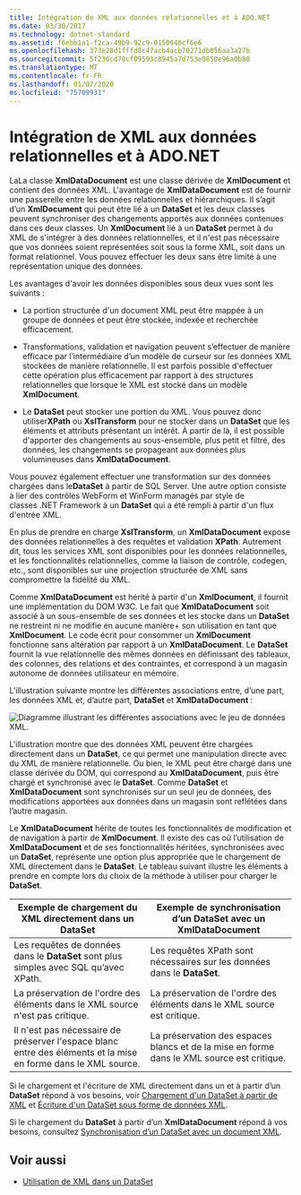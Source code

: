 ```yaml
---
title: Intégration de XML aux données relationnelles et à ADO.NET
ms.date: 03/30/2017
ms.technology: dotnet-standard
ms.assetid: f6ebb1a1-f2ca-49b9-92c9-0150940cf6e6
ms.openlocfilehash: 373e28d1fffd8c47acb4acb70271db056aa3a27b
ms.sourcegitcommit: 5f236cd78cf09593c8945a7d753e0850e96a0b80
ms.translationtype: MT
ms.contentlocale: fr-FR
ms.lasthandoff: 01/07/2020
ms.locfileid: "75709931"
---
```

# <a name="xml-integration-with-relational-data-and-adonet"></a>Intégration de XML aux données relationnelles et à ADO.NET
LaLa classe **XmlDataDocument** est une classe dérivée de **XmlDocument** et contient des données XML. L'avantage de **XmlDataDocument** est de fournir une passerelle entre les données relationnelles et hiérarchiques. Il s’agit d’un **XmlDocument** qui peut être lié à un **DataSet** et les deux classes peuvent synchroniser des changements apportés aux données contenues dans ces deux classes. Un **XmlDocument** lié à un **DataSet** permet à du XML de s'intégrer à des données relationnelles, et il n'est pas nécessaire que vos données soient représentées soit sous la forme XML, soit dans un format relationnel. Vous pouvez effectuer les deux sans être limité à une représentation unique des données.  
  
 Les avantages d'avoir les données disponibles sous deux vues sont les suivants :  
  
- La portion structurée d'un document XML peut être mappée à un groupe de données et peut être stockée, indexée et recherchée efficacement.  
  
- Transformations, validation et navigation peuvent s’effectuer de manière efficace par l’intermédiaire d’un modèle de curseur sur les données XML stockées de manière relationnelle. Il est parfois possible d'effectuer cette opération plus efficacement par rapport à des structures relationnelles que lorsque le XML est stocké dans un modèle **XmlDocument**.  
  
- Le **DataSet** peut stocker une portion du XML. Vous pouvez donc utiliser**XPath** ou **XslTransform** pour ne stocker dans un **DataSet** que les éléments et attributs présentant un intérêt. À partir de là, il est possible d'apporter des changements au sous-ensemble, plus petit et filtré, des données, les changements se propageant aux données plus volumineuses dans **XmlDataDocument**.  
  
 Vous pouvez également effectuer une transformation sur des données chargées dans le**DataSet** à partir de SQL Server. Une autre option consiste à lier des contrôles WebForm et WinForm managés par style de classes .NET Framework à un **DataSet** qui a été rempli à partir d'un flux d'entrée XML.  
  
 En plus de prendre en charge **XslTransform**, un **XmlDataDocument** expose des données relationnelles à des requêtes et validation **XPath**.  Autrement dit, tous les services XML sont disponibles pour les données relationnelles, et les fonctionnalités relationnelles, comme la liaison de contrôle, codegen, etc., sont disponibles sur une projection structurée de XML sans compromettre la fidélité du XML.  
  
 Comme **XmlDataDocument** est hérité à partir d'un **XmlDocument**, il fournit une implémentation du DOM W3C. Le fait que **XmlDataDocument** soit associé à un sous-ensemble de ses données et les stocke dans un **DataSet** ne restreint ni ne modifie en aucune manière+ son utilisation en tant que **XmlDocument**. Le code écrit pour consommer un **XmlDocument** fonctionne sans altération par rapport à un **XmlDataDocument**. Le **DataSet** fournit la vue relationnelle des mêmes données en définissant des tableaux, des colonnes, des relations et des contraintes, et correspond à un magasin autonome de données utilisateur en mémoire.  
  
 L’illustration suivante montre les différentes associations entre, d’une part, les données XML et, d’autre part, **DataSet** et **XmlDataDocument** : 
  
 ![Diagramme illustrant les différentes associations avec le jeu de données XML.](./media/xml-integration-with-relational-data-and-adonet/xml-integration-relational-data-adodotnet.gif)  
  
 L'illustration montre que des données XML peuvent être chargées directement dans un **DataSet**, ce qui permet une manipulation directe avec du XML de manière relationnelle. Ou bien, le XML peut être chargé dans une classe dérivée du DOM, qui correspond au **XmlDataDocument**, puis être chargé et synchronisé avec le **DataSet**. Comme **DataSet** et **XmlDataDocument** sont synchronisés sur un seul jeu de données, des modifications apportées aux données dans un magasin sont reflétées dans l’autre magasin.  
  
 Le **XmlDataDocument** hérite de toutes les fonctionnalités de modification et de navigation à partir de **XmlDocument**. Il existe des cas où l’utilisation de **XmlDataDocument** et de ses fonctionnalités héritées, synchronisées avec un **DataSet**, représente une option plus appropriée que le chargement de XML directement dans le **DataSet**. Le tableau suivant illustre les éléments à prendre en compte lors du choix de la méthode à utiliser pour charger le **DataSet**.  
  
|Exemple de chargement du XML directement dans un DataSet|Exemple de synchronisation d’un DataSet avec un XmlDataDocument|  
|----------------------------------------------|-----------------------------------------------------------|  
|Les requêtes de données dans le **DataSet** sont plus simples avec SQL qu’avec XPath.|Les requêtes XPath sont nécessaires sur les données dans le **DataSet**.|  
|La préservation de l'ordre des éléments dans le XML source n'est pas critique.|La préservation de l'ordre des éléments dans le XML source est critique.|  
|Il n'est pas nécessaire de préserver l'espace blanc entre des éléments et la mise en forme dans le XML source.|La préservation des espaces blancs et de la mise en forme dans le XML source est critique.|  
  
 Si le chargement et l'écriture de XML directement dans un et à partir d’un **DataSet** répond à vos besoins, voir [Chargement d'un DataSet à partir de XML](../../../../docs/framework/data/adonet/dataset-datatable-dataview/loading-a-dataset-from-xml.md) et [Écriture d'un DataSet sous forme de données XML](../../../../docs/framework/data/adonet/dataset-datatable-dataview/writing-dataset-contents-as-xml-data.md).  
  
 Si le chargement du **DataSet** à partir d’un **XmlDataDocument** répond à vos besoins, consultez [Synchronisation d’un DataSet avec un document XML](../../../../docs/framework/data/adonet/dataset-datatable-dataview/dataset-and-xmldatadocument-synchronization.md).  
  
## <a name="see-also"></a>Voir aussi

- [Utilisation de XML dans un DataSet](../../../../docs/framework/data/adonet/dataset-datatable-dataview/using-xml-in-a-dataset.md)
